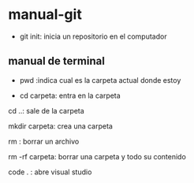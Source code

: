 # manual-git
- git init: inicia un repositorio en el computador

## manual de terminal

- pwd :indica cual es la carpeta actual donde estoy

-   cd carpeta: entra en la carpeta 

cd ..: sale de la carpeta

mkdir carpeta: crea una carpeta

rm : borrar un archivo

rm -rf carpeta: borrar una carpeta y todo su contenido

code .    : abre visual studio 
